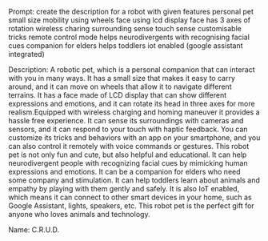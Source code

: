 Prompt:
create the description for a robot with given features 
personal pet
small size
mobility using wheels
face using lcd display
face has 3 axes of rotation
wireless charing
surrounding sense
touch sense
customisable tricks
remote control mode
helps neurodivergents with recognising facial cues
companion for elders
helps toddlers
iot enabled
(google assistant integrated)


Description:
A robotic pet, which is a personal companion that can interact with you in many ways. It has a small size that makes it easy to carry around, and it can move on wheels that allow it to navigate different terrains. It has a face made of LCD display that can show different expressions and emotions, and it can rotate its head in three axes for more realism.Equipped with wireless charging and homing maneuver it provides a hassle free experience. It can sense its surroundings with cameras and sensors, and it can respond to your touch with haptic feedback. You can customize its tricks and behaviors with an app on your smartphone, and you can also control it remotely with voice commands or gestures. This robot pet is not only fun and cute, but also helpful and educational. It can help neurodivergent people with recognizing facial cues by mimicking human expressions and emotions. It can be a companion for elders who need some company and stimulation. It can help toddlers learn about animals and empathy by playing with them gently and safely. It is also IoT enabled, which means it can connect to other smart devices in your home, such as Google Assistant, lights, speakers, etc. This robot pet is the perfect gift for anyone who loves animals and technology.

Name:
C.R.U.D.
